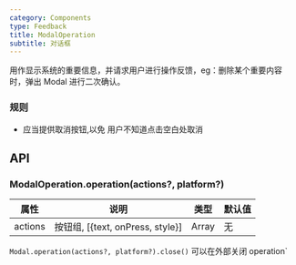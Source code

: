 ```yaml
---
category: Components
type: Feedback
title: ModalOperation
subtitle: 对话框
---
```


用作显示系统的重要信息，并请求用户进行操作反馈，eg：删除某个重要内容时，弹出 Modal 进行二次确认。

### 规则
- 应当提供取消按钮,以免 用户不知道点击空白处取消
## API

### ModalOperation.operation(actions?, platform?)

属性 | 说明 | 类型 | 默认值
----|-----|------|------
| actions | 按钮组, [{text, onPress, style}] | Array | 无  |

`Modal.operation(actions?, platform?).close()` 可以在外部关闭 operation`
